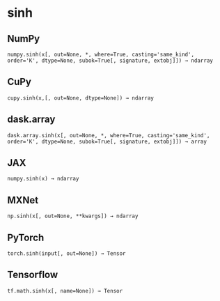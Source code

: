 # sinh

## NumPy

```
numpy.sinh(x[, out=None, *, where=True, casting='same_kind', order='K', dtype=None, subok=True[, signature, extobj]]) → ndarray
```

## CuPy

```
cupy.sinh(x,[, out=None, dtype=None]) → ndarray
```

## dask.array

```
dask.array.sinh(x[, out=None, *, where=True, casting='same_kind', order='K', dtype=None, subok=True[, signature, extobj]]) → array
```

## JAX

```
numpy.sinh(x) → ndarray
```

## MXNet

```
np.sinh(x[, out=None, **kwargs]) → ndarray
```

## PyTorch

```
torch.sinh(input[, out=None]) → Tensor
```

## Tensorflow

```
tf.math.sinh(x[, name=None]) → Tensor
```
